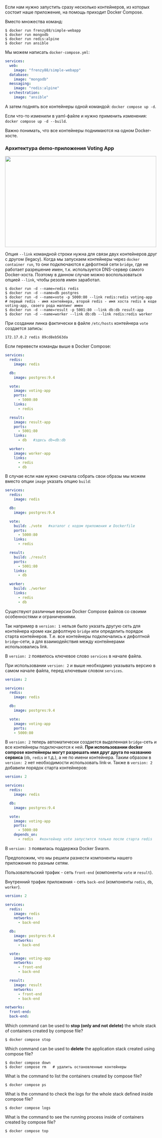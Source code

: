 Если нам нужно запустить сразу несколько контейнеров, из которых состоит наше приложение, на помощь приходит Docker Compose.

Вместо множества команд:

```shell
$ docker run frenzy88/simple-webapp
$ docker run mongodb
$ docker run redis:alpine
$ docker run ansible
```

Мы можем написать `docker-compose.yml`:

```yaml
services:
  web:
    image: "frenzy88/simple-webapp"
  database:
    image: "mongodb"
  messaging:
    image: "redis:alpine"
  orchestration:
    image: "ansible"
```

А затем поднять все контейнеры одной командой: `docker compose up -d`.

Если что-то изменили в yaml-файле и нужно применить изменения: `docker compose up -d --build`.

Важно понимать, что все контейнеры поднимаются на одном Docker-хосте.

### Архитектура demo-приложения Voting App

<img src="image.png" width="500" height="300"><br>

Опция `--link` командной строки нужна для связи двух контейнеров друг с другом (legacy). Когда мы запускаем контейнеры через `docker container run`, то они подключаются к дефолтной сети `bridge`, где не работает разрешение имен, т.к. используется DNS-сервер самого Docker-хоста. Поэтому в данном случае можно воспользоваться опцией `--link`, чтобы резолв имен заработал.

```shell
$ docker run -d --name=redis redis
$ docker run -d --name=db postgres
$ docker run -d --name=vote -p 5000:80 --link redis:redis voting-app   # первый redis - имя контейнера, второй redis - имя хоста redis в коде voting-app, своего рода маппинг имен
$ docker run -d --name=result -p 5001:80 --link db:db result-app
$ docker run -d --name=worker --link db:db --link redis:redis worker
```

При создании линка фактически в файле `/etc/hosts` контейнера `vote` создается запись:

```shell
172.17.0.2 redis 89cd8eb563da
```

Если перевести команды выше в Docker Compose:

```yaml
services:
  redis:
    image: redis

  db:
    image: postgres:9.4

  vote:
    image: voting-app
    ports:
      - 5000:80
    links:
      - redis

  result:
    image: result-app
    ports:
      - 5001:80
    links:
      - db   #здесь db=db:db

  worker:
    image: worker-app
    links:
      - redis
      - db
```

В случае если нам нужно сначала собрать свои образы мы можем вместо опции `image` указать опцию `build`:

```yaml
services:
  redis:
    image: redis

  db:
    image: postgres:9.4

  vote:
    build: ./vote   #каталог с кодом приложения и Dockerfile
    ports:
      - 5000:80
    links:
      - redis

  result:
    build: ./result
    ports:
      - 5001:80
    links:
      - db

  worker:
    build: ./worker
    links:
      - redis
      - db
```

Существуют различные версии Docker Compose файлов со своими особенностями и ограничениями.

Так например в `version: 1` нельзя было указать другую сеть для контейнера кроме как дефолтную `bridge` или определить порядок старта контейнеров. Т.е. все контейнеры подключались к дефолтной `bridge`-сети, а для взаимодействия между контейнерами использовались link.

В `version: 2` появилось ключевое слово `services` в начале файла.

При использовании `version: 2` и выше необходимо указывать версию в самом начале файла, перед ключевым словом `services`.

```yaml
version: 2

services:
  redis:
    image: redis

  db:
    image: postgres:9.4

  vote:
    image: voting-app
    ports:
    - 5000:80
```

В `version: 2` теперь автоматически создается выделенная `bridge`-сеть и все контейнеры подключаются к ней. **При использовании docker compose контейнеры могут разрешать имя друг друга по названию сервиса** (`db`, `redis` и т.д.), а не по имени контейнера. Таким образом в `version: 2` нет необходимости использовать link-и.
Также в `version: 2` добавили порядок старта контейнеров:

```yaml
version: 2

services:
  redis:
    image: redis

  db:
    image: postgres:9.4

  vote:
    image: voting-app
    ports:
      - 5000:80
    depends_on:
      - redis   #контейнер vote запустится только после старта redis
```

В `version: 3` появилась поддержка Docker Swarm.

Предположим, что мы решили разнести компоненты нашего приложения по разным сетям.

Пользовательский трафик - сеть `front-end` (компоненты `vote` и `result`).

Внутренний трафик приложения - сеть `back-end` (компоненты `redis`, `db`, `worker`).

```yaml
version: 2

services:
  redis:
    image: redis
    networks:
      - back-end

  db:
    image: postgres:9.4
    networks:
      - back-end

  vote:
    image: voting-app
    networks:
      - front-end
      - back-end

  result:
    image: result
    networks:
      - front-end
      - back-end

networks:
  front-end:
  back-end:
```

Which command can be used to **stop (only and not delete)** the whole stack of containers created by compose file?

```shell
$ docker compose stop
```

Which command can be used to **delete** the application stack created using compose file?

```shell
$ docker compose down
$ docker compose rm   # удалить остановленные контейнеры
```

What is the command to list the containers created by compose file?

```shell
$ docker compose ps
```

What is the command to check the logs for the whole stack defined inside compose file?

```shell
$ docker compose logs
```

What is the command to see the running process inside of containers created by compose file?

```shell
$ docker compose top
```